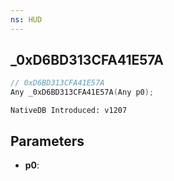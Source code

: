 ```yaml
---
ns: HUD
---
```

## _0xD6BD313CFA41E57A

```c
// 0xD6BD313CFA41E57A
Any _0xD6BD313CFA41E57A(Any p0);
```

```
NativeDB Introduced: v1207
```

## Parameters
* **p0**:
